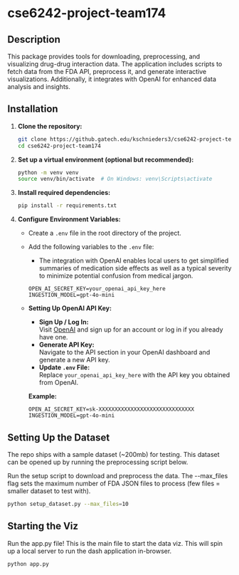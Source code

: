 # cse6242-project-team174

## Description
This package provides tools for downloading, preprocessing, and visualizing drug-drug interaction data. The application includes scripts to fetch data from the FDA API, preprocess it, and generate interactive visualizations. Additionally, it integrates with OpenAI for enhanced data analysis and insights.

## Installation
1. **Clone the repository:**
    ```bash
    git clone https://github.gatech.edu/kschnieders3/cse6242-project-team174
    cd cse6242-project-team174
    ```

2. **Set up a virtual environment (optional but recommended):**
    ```bash
    python -m venv venv
    source venv/bin/activate  # On Windows: venv\Scripts\activate
    ```

3. **Install required dependencies:**
    ```bash
    pip install -r requirements.txt
    ```

4. **Configure Environment Variables:**
    - Create a `.env` file in the root directory of the project.
    - Add the following variables to the `.env` file:
        - The integration with OpenAI enables local users to get simplified summaries of medication side effects as well as a typical severity to minimize potential confusion from medical jargon.

        ```properties
        OPEN_AI_SECRET_KEY=your_openai_api_key_here
        INGESTION_MODEL=gpt-4o-mini
        ```

    - **Setting Up OpenAI API Key:**
        - **Sign Up / Log In:**  
          Visit [OpenAI](https://platform.openai.com/) and sign up for an account or log in if you already have one.
        - **Generate API Key:**  
          Navigate to the API section in your OpenAI dashboard and generate a new API key.
        - **Update `.env` File:**  
          Replace `your_openai_api_key_here` with the API key you obtained from OpenAI.

        **Example:**
        ```properties
        OPEN_AI_SECRET_KEY=sk-XXXXXXXXXXXXXXXXXXXXXXXXXXXXXX
        INGESTION_MODEL=gpt-4o-mini
        ```

## Setting Up the Dataset
The repo ships with a sample dataset (~200mb) for testing. This dataset can be opened up by running the preprocessing script below.

Run the setup script to download and preprocess the data. The --max_files flag sets the maximum number of FDA JSON files to process (few files = smaller dataset to test with).

```bash
python setup_dataset.py --max_files=10
```

## Starting the Viz
Run the app.py file! This is the main file to start the data viz. This will spin up a local server to run the dash application in-browser.

```bash
python app.py
```
